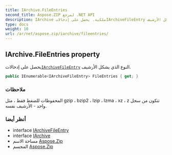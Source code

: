 ```yaml
---
title: IArchive.FileEntries
second_title: Aspose.ZIP لمرجع .NET API
description: IArchive ملكية. يحصل على إدخالاتIArchiveFileEntry النوع الذي يشكل الأرشيف.
type: docs
weight: 10
url: /ar/net/aspose.zip/iarchive/fileentries/
---
```

## IArchive.FileEntries property

يحصل على إدخالات[`IArchiveFileEntry`](../../iarchivefileentry/) النوع الذي يشكل الأرشيف.

```csharp
public IEnumerable<IArchiveFileEntry> FileEntries { get; }
```

### ملاحظات

المحفوظات للضغط فقط ، مثل gzip ، bzip2 ، lzip ، lzma ، xz ، z تتكون من سجل واحد - الأرشيف نفسه.

### أنظر أيضا

* interface [IArchiveFileEntry](../../iarchivefileentry/)
* interface [IArchive](../)
* مساحة الاسم [Aspose.Zip](../../iarchive/)
* المجسم [Aspose.Zip](../../../)


